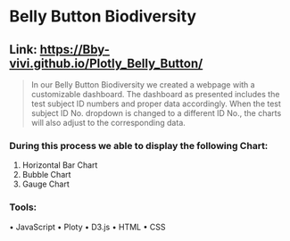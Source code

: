# Belly Button Biodiversity

## Link: https://Bby-vivi.github.io/Plotly_Belly_Button/

> In our Belly Button Biodiversity we created a webpage with a customizable dashboard. The dashboard as presented includes the test subject ID numbers and proper data accordingly. When the test subject ID No. dropdown is changed to a different ID No., the charts will also adjust to the corresponding data.   

### During this process we able to display the following Chart:
  1.	Horizontal Bar Chart
  2.	Bubble Chart
  3.	Gauge Chart
### Tools:
  •	JavaScript
  •	Ploty
  •	D3.js
  •	HTML
  •	CSS

